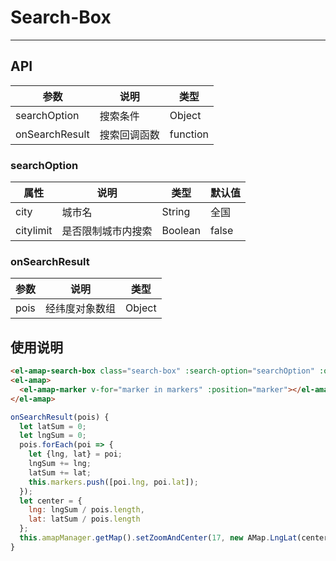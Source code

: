 # Search-Box

---

## API

| 参数 | 说明 | 类型 |
| --- | --- | ---- |
| searchOption | 搜索条件 | Object |
| onSearchResult | 搜索回调函数 | function |

### searchOption
| 属性 | 说明 | 类型 | 默认值 |
| --- | ---- | --- | ----- |
| city | 城市名 | String | 全国 |
| citylimit | 是否限制城市内搜索 | Boolean | false |

### onSearchResult
| 参数 | 说明 | 类型 |
| --- | --- | ---- |
| pois | 经纬度对象数组 | Object |

## 使用说明
``` html
<el-amap-search-box class="search-box" :search-option="searchOption" :on-search-result="onSearchResult"></el-amap-search-box>
<el-amap>
  <el-amap-marker v-for="marker in markers" :position="marker"></el-amap-marker>
</el-amap>
```

``` javascript
onSearchResult(pois) {
  let latSum = 0;
  let lngSum = 0;
  pois.forEach(poi => {
    let {lng, lat} = poi;
    lngSum += lng;
    latSum += lat;
    this.markers.push([poi.lng, poi.lat]);
  });
  let center = {
    lng: lngSum / pois.length,
    lat: latSum / pois.length
  };
  this.amapManager.getMap().setZoomAndCenter(17, new AMap.LngLat(center.lng, center.lat));
}
```


<searchbox></searchbox>
<script>
import searchbox from 'demos/searchbox.vue';
export default {
  components: {
    searchbox
  }
}
</script>
